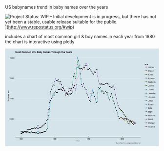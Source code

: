 US babynames
trend in baby names over the years

![Project Status: WIP – Initial development is in progress, but there has not yet been a stable, usable release suitable for the public.](http://www.repostatus.org/badges/latest/wip.svg)](http://www.repostatus.org/#wip)

includes a chart of most common girl & boy names in each year from 1880
the chart is interactive using plotly

![most chosen US girl & boy names for each year](https://github.com/jrwalker-projects/babynames/blob/master/common.jpeg)

